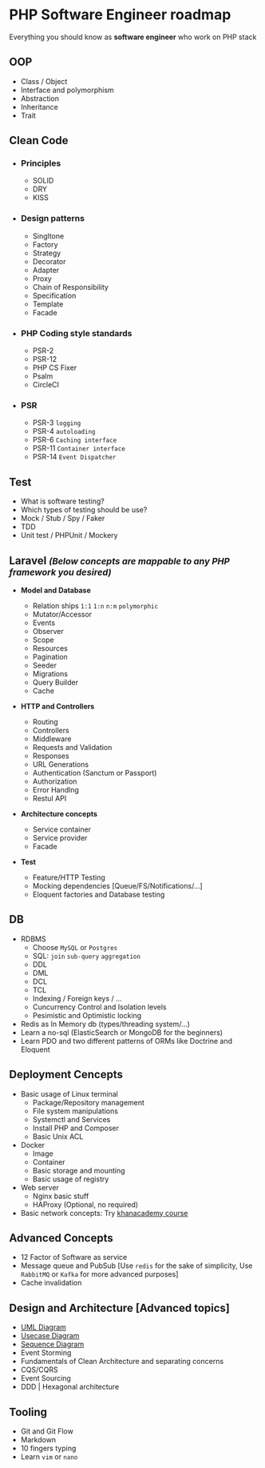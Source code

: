 # PHP Software Engineer roadmap

Everything you should know as **software engineer** who work on PHP stack

## OOP
- Class / Object
- Interface and polymorphism
- Abstraction
- Inheritance
- Trait

## Clean Code
- ### Principles
   - SOLID
   - DRY
   - KISS
- ### Design patterns
  - Singltone
  - Factory
  - Strategy
  - Decorator
  - Adapter
  - Proxy
  - Chain of Responsibility
  - Specification
  - Template
  - Facade
  
- ### PHP Coding style standards
  - PSR-2
  - PSR-12
  - PHP CS Fixer
  - Psalm
  - CircleCI

- ### PSR
  - PSR-3 `logging`
  - PSR-4 `autoloading`
  - PSR-6 `Caching interface`
  - PSR-11 `Container interface`
  - PSR-14 `Event Dispatcher`

## Test
 - What is software testing?
 - Which types of testing should be use?
 - Mock / Stub / Spy / Faker
 - TDD
 - Unit test / PHPUnit / Mockery

## Laravel <small>*(Below concepts are mappable to any PHP framework you desired)*</small>

- **Model and Database**
	- Relation ships `1:1` `1:n` `n:m` `polymorphic`
	- Mutator/Accessor
	- Events
	- Observer
	- Scope
	- Resources
	- Pagination
	- Seeder
	- Migrations
	- Query Builder
	- Cache

- **HTTP and Controllers**
	- Routing
	- Controllers
	- Middleware
	- Requests and Validation
	- Responses
	- URL Generations
	- Authentication (Sanctum or Passport)
	- Authorization
	- Error Handlng
	- Restul API
- **Architecture concepts**
     - Service container
     - Service provider
     - Facade
- **Test**
     - Feature/HTTP Testing
     - Mocking dependencies [Queue/FS/Notifications/...]
     - Eloquent factories and Database testing

## DB
- RDBMS
  - Choose `MySQL` or `Postgres`
  - SQL: `join` `sub-query` `aggregation`
  - DDL
  - DML
  - DCL
  - TCL
  - Indexing / Foreign keys / ...
  - Cuncurrency Control and Isolation levels
  - Pesimistic and Optimistic locking
- Redis as In Memory db (types/threading system/...)
- Learn a no-sql (ElasticSearch or MongoDB for the beginners)
- Learn PDO and two different patterns of ORMs like Doctrine and Eloquent

## Deployment Cencepts
- Basic usage of Linux terminal
  - Package/Repository management
  - File system manipulations
  - Systemctl and Services
  - Install PHP and Composer
  - Basic Unix ACL
- Docker
  - Image
  - Container
  - Basic storage and mounting
  - Basic usage of registry
- Web server
  - Nginx basic stuff
  - HAProxy (Optional, no required)
- Basic network concepts: Try [khanacademy course](https://www.khanacademy.org/computing/computers-and-internet)

## Advanced Concepts
- 12 Factor of Software as service
- Message queue and PubSub [Use `redis` for the sake of simplicity, Use `RabbitMQ` or `Kafka` for more advanced purposes]
- Cache invalidation

## Design and Architecture [Advanced topics]
- [UML Diagram](https://www.youtube.com/watch?v=UI6lqHOVHic)
- [Usecase Diagram](https://www.youtube.com/watch?v=zid-MVo7M-E)
- [Sequence Diagram](https://www.youtube.com/watch?v=pCK6prSq8aw&t=19s)
- Event Storming
- Fundamentals of Clean Architecture and separating concerns
- CQS/CQRS
- Event Sourcing
- DDD | Hexagonal architecture

## Tooling
- Git and Git Flow
- Markdown
- 10 fingers typing
- Learn `vim` or `nano`

